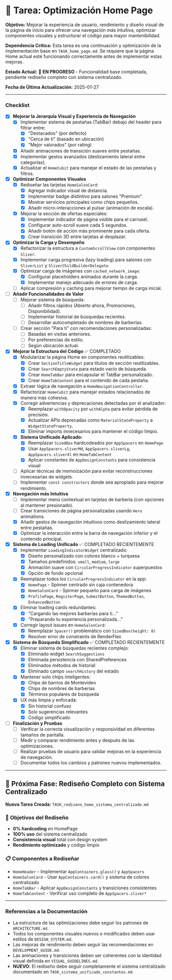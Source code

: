 # 🚀 Tarea: Optimización Home Page

**Objetivo:** Mejorar la experiencia de usuario, rendimiento y diseño visual de la página de inicio para ofrecer una navegación más intuitiva, optimizar componentes visuales y estructurar el código para mayor mantenibilidad.

**Dependencia Crítica:** Esta tarea es una continuación y optimización de la implementación base en `TASK_home_page.md`. Se requiere que la página Home actual esté funcionando correctamente antes de implementar estas mejoras.

**Estado Actual:** 🔄 **EN PROGRESO** - Funcionalidad base completada, pendiente rediseño completo con sistema centralizado.

**Fecha de Última Actualización:** 2025-01-27

---

### Checklist

- [x] **Mejorar la Jerarquía Visual y Experiencia de Navegación**
  - [x] Implementar sistema de pestañas (TabBar) debajo del header para filtrar entre:
    - [x] "Destacados" (por defecto)
    - [x] "Cerca de ti" (basado en ubicación)
    - [x] "Mejor valorados" (por rating)
  - [x] Añadir animaciones de transición suaves entre pestañas.
  - [x] Implementar gestos avanzados (deslizamiento lateral entre categorías).
  - [x] Actualizar el `HomeCubit` para manejar el estado de las pestañas y filtros.

- [x] **Optimizar Componentes Visuales**
  - [x] Rediseñar las tarjetas `HomeSalonCard`:
    - [x] Agregar indicador visual de distancia.
    - [x] Implementar badge distintivo para salones "Premium".
    - [x] Mostrar servicios principales como chips pequeños.
    - [x] Añadir micro-interacciones al pulsar (animación de escala).
  - [x] Mejorar la sección de ofertas especiales:
    - [x] Implementar indicador de página visible para el carrusel.
    - [x] Configurar auto-scroll suave cada 5 segundos.
    - [x] Añadir botón de acción más prominente para cada oferta.
    - [x] Crear transición 3D entre tarjetas al desplazar.

- [x] **Optimizar la Carga y Desempeño**
  - [x] Refactorizar la estructura a `CustomScrollView` con componentes `Sliver`.
  - [x] Implementar carga progresiva (lazy loading) para salones con `SliverList` y `SliverChildBuilderDelegate`.
  - [x] Optimizar carga de imágenes con `cached_network_image`:
    - [x] Configurar placeholders animados durante la carga.
    - [x] Implementar manejo adecuado de errores de carga.
  - [ ] Aplicar compresión y caching para mejorar tiempo de carga inicial.

- [ ] **Añadir Funcionalidades de Valor**
  - [ ] Mejorar sistema de búsqueda:
    - [ ] Añadir filtros rápidos (Abierto ahora, Promociones, Disponibilidad).
    - [ ] Implementar historial de búsquedas recientes.
    - [ ] Desarrollar autocompletado de nombres de barberías.
  - [ ] Crear sección "Para ti" con recomendaciones personalizadas:
    - [ ] Basadas en visitas anteriores.
    - [ ] Por preferencias de estilo.
    - [ ] Según ubicación actual.

- [x] **Mejorar la Estructura del Código** ✅ COMPLETADO
  - [x] Modularizar la página Home en componentes reutilizables:
    - [x] Crear `SectionTitleWidget` para títulos de sección reutilizables.
    - [x] Crear `SearchEmptyState` para estado vacío de búsqueda.
    - [x] Crear `HomeTabBar` para encapsular el TabBar personalizado.
    - [x] Crear `HomeTabContent` para el contenido de cada pestaña.
  - [x] Extraer lógica de navegación a `HomeNavigationController`.
  - [x] Refactorizar `HomeCubit` para manejar estados relacionados de manera más cohesiva.
  - [x] Corregir advertencias y deprecaciones detectadas por el analizador:
    - [x] Reemplazar `withOpacity` por `withAlpha` para evitar pérdida de precisión.
    - [x] Actualizar APIs deprecadas como `MaterialStateProperty` a `WidgetStateProperty`.
    - [x] Eliminar imports innecesarios para mantener el código limpio.
  - [x] **Sistema Unificado Aplicado:**
    - [x] Reemplazar `SizedBox` hardcodeados por `AppSpacers` en `HomePage`
    - [x] Usar `AppSpacers.sliverMd`, `AppSpacers.sliverLg`, `AppSpacers.sliverXl` en `HomeTabContent`
    - [x] Aplicar constantes de `AppDesignConstants` para consistencia visual
  - [ ] Aplicar técnicas de memoización para evitar reconstrucciones innecesarias de widgets.
  - [ ] Implementar `const constructors` donde sea apropiado para mejorar rendimiento.

- [x] **Navegación más Intuitiva**
  - [ ] Implementar menú contextual en tarjetas de barbería (con opciones al mantener presionado).
  - [ ] Crear transiciones de página personalizadas usando `Hero` animations.
  - [x] Añadir gestos de navegación intuitivos como deslizamiento lateral entre pestañas.
  - [x] Optimizar la interacción entre la barra de navegación inferior y el contenido principal.

- [x] **Sistema de Loading Unificado** ✅ COMPLETADO RECIENTEMENTE
  - [x] Implementar `LoadingIndicatorWidget` centralizado:
    - [x] Diseño personalizado con colores blanco + turquesa
    - [x] Tamaños predefinidos: `small`, `medium`, `large`
    - [x] Animación suave con `CircularProgressIndicator` superpuestos
    - [x] Opción de fondo opcional
  - [x] Reemplazar todos los `CircularProgressIndicator` en la app:
    - [x] `HomePage` - Spinner centrado sin caja contenedora
    - [x] `HomeSalonCard` - Spinner pequeño para carga de imágenes
    - [x] `ProfilePage`, `RegisterPage`, `SubmitButton`, `ThemedButton`, `EnhancedButton`
  - [x] Eliminar loading cards redundantes:
    - [x] "Cargando las mejores barberías para ti..."
    - [x] "Preparando tu experiencia personalizada..."
  - [x] Corregir layout issues en `HomeSalonCard`:
    - [x] Reemplazar `Spacer()` problemático con `SizedBox(height: 8)`
    - [x] Resolver error de constraints de RenderFlex

- [x] **Sistema de Búsqueda Simplificado** ✅ COMPLETADO RECIENTEMENTE
  - [x] Eliminar sistema de búsquedas recientes complejo:
    - [x] Eliminado widget `SearchSuggestions`
    - [x] Eliminada persistencia con SharedPreferences
    - [x] Eliminados métodos de historial
    - [x] Eliminado campo `searchHistory` del estado
  - [x] Mantener solo chips inteligentes:
    - [x] Chips de barrios de Montevideo
    - [x] Chips de nombres de barberías
    - [x] Términos populares de búsqueda
  - [x] UX más limpia y enfocada:
    - [x] Sin historial confuso
    - [x] Solo sugerencias relevantes
    - [x] Código simplificado

- [ ] **Finalización y Pruebas**
  - [ ] Verificar la correcta visualización y responsividad en diferentes tamaños de pantalla.
  - [ ] Medir y comparar rendimiento antes y después de las optimizaciones.
  - [ ] Realizar pruebas de usuario para validar mejoras en la experiencia de navegación.
  - [ ] Documentar todos los cambios y patrones nuevos implementados.

---

## 🎯 **Próxima Fase: Rediseño Completo con Sistema Centralizado**

**Nueva Tarea Creada:** `TASK_rediseno_home_sistema_centralizado.md`

### 🎨 **Objetivos del Rediseño**
- **0% hardcoding** en HomePage
- **100% uso** del sistema centralizado
- **Consistencia visual** total con design system
- **Rendimiento optimizado** y código limpio

### 📋 **Componentes a Rediseñar**
- `HomeHeader` - Implementar `AppContainers.glass()` y `AppSpacers`
- `HomeSalonCard` - Usar `AppContainers.card()` y sistema de colores centralizado
- `HomeTabBar` - Aplicar `AppDesignConstants` y transiciones consistentes
- `HomeTabContent` - Verificar uso completo de `AppSpacers.sliver*`

---

### Referencias a la Documentación

- La estructura de las optimizaciones debe seguir los patrones de `ARCHITECTURE.md`.
- Todos los componentes visuales nuevos o modificados deben usar estilos de `DESIGN_SYSTEM.md`.
- Las mejoras de rendimiento deben seguir las recomendaciones en `DEVELOPMENT_GUIDE.md`.
- Las animaciones y transiciones deben ser coherentes con la identidad visual definida en `VISUAL_GUIDELINES.md`.
- **NUEVO:** El rediseño debe seguir completamente el sistema centralizado documentado en `TASK_sistema_unificado_constantes.md`.
